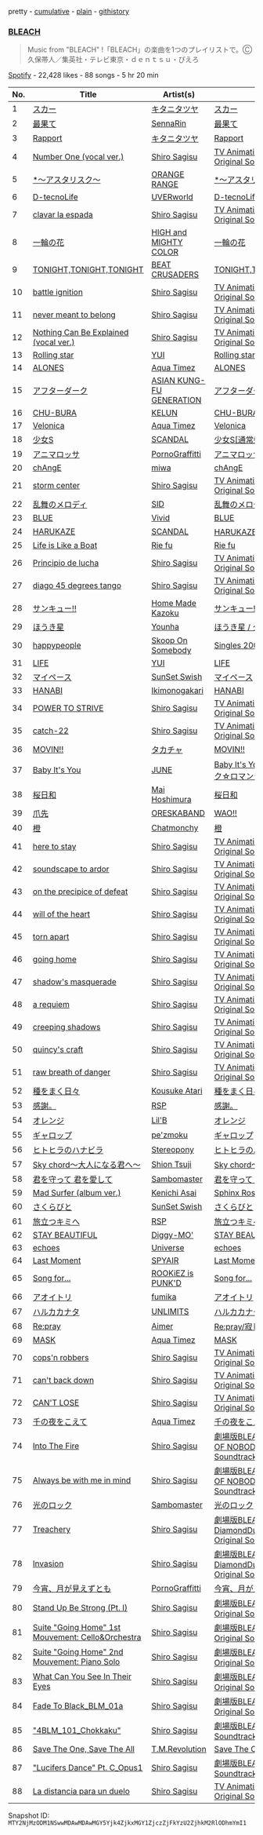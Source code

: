 pretty - [cumulative](/playlists/cumulative/37i9dQZF1DXbIwKIKzFFPk.md) - [plain](/playlists/plain/37i9dQZF1DXbIwKIKzFFPk) - [githistory](https://github.githistory.xyz/mackorone/spotify-playlist-archive/blob/main/playlists/plain/37i9dQZF1DXbIwKIKzFFPk)

### [BLEACH](https://open.spotify.com/playlist/37i9dQZF1DXbIwKIKzFFPk)

> Music from "BLEACH" !「BLEACH」の楽曲を1つのプレイリストで。Ⓒ久保帯人／集英社・テレビ東京・ｄｅｎｔｓｕ・ぴえろ

[Spotify](https://open.spotify.com/user/spotify) - 22,428 likes - 88 songs - 5 hr 20 min

| No. | Title | Artist(s) | Album | Length |
|---|---|---|---|---|
| 1 | [スカー](https://open.spotify.com/track/5WQAussByRFjUWYQDowtHE) | [キタニタツヤ](https://open.spotify.com/artist/7mvhRvEAHiCTQHUnH7fgnv) | [スカー](https://open.spotify.com/album/4qHbR7z8zMoUFOukvg7KXd) | 4:19 |
| 2 | [最果て](https://open.spotify.com/track/0GiepUHAIfTH1WzpHqtVXT) | [SennaRin](https://open.spotify.com/artist/05Thl0cxDfoKilfQ5Hwo7D) | [最果て](https://open.spotify.com/album/6JffqDdgFVwPOjHmLte6kC) | 3:00 |
| 3 | [Rapport](https://open.spotify.com/track/0e4HssKedndIhLoDpkwBNH) | [キタニタツヤ](https://open.spotify.com/artist/7mvhRvEAHiCTQHUnH7fgnv) | [Rapport](https://open.spotify.com/album/3nxLlpubxwp8tMN8Dttupm) | 3:37 |
| 4 | [Number One \(vocal ver.\)](https://open.spotify.com/track/4BKetvTh5lMcIDlv9tYQgW) | [Shiro Sagisu](https://open.spotify.com/artist/5k3NfhEeZHpouIGDpjKOPo) | [TV Animation BLEACH Original Soundtrack 1](https://open.spotify.com/album/7Bm7S7pnSetysRgACOpWtD) | 4:56 |
| 5 | [\*〜アスタリスク〜](https://open.spotify.com/track/6MKOd8KDFzwpu8Vz6ccZU5) | [ORANGE RANGE](https://open.spotify.com/artist/4upiYMjsFfLRieGo8RVRzD) | [\*〜アスタリスク〜](https://open.spotify.com/album/3pkS4JGRAhXDI9kc9OouPH) | 4:15 |
| 6 | [D\-tecnoLife](https://open.spotify.com/track/5Gd0Ge0KuIDF34HF0X2CYX) | [UVERworld](https://open.spotify.com/artist/6m14xgA0m3w92UM7ujJgky) | [D\-tecnoLife](https://open.spotify.com/album/6ppa8cVg5a4GLPNJsyKBcr) | 3:53 |
| 7 | [clavar la espada](https://open.spotify.com/track/4QRCdMTZegDH27rOUbOEFY) | [Shiro Sagisu](https://open.spotify.com/artist/5k3NfhEeZHpouIGDpjKOPo) | [TV Animation BLEACH Original Soundtrack 3](https://open.spotify.com/album/7m0ZA9T4Uk5y6FOdLvj5sL) | 3:39 |
| 8 | [一輪の花](https://open.spotify.com/track/1tlnwFt8rS8OgRl30xgUs3) | [HIGH and MIGHTY COLOR](https://open.spotify.com/artist/68vPeaQOlnY1aA3iBKCEpG) | [一輪の花](https://open.spotify.com/album/6aE2khy34s9yZo4kSGcZ0C) | 3:42 |
| 9 | [TONIGHT,TONIGHT,TONIGHT](https://open.spotify.com/track/3Nq8bUC45N7u3NQ2EkFVZp) | [BEAT CRUSADERS](https://open.spotify.com/artist/30W3lzQdQnTAtkvJ9Rx21l) | [TONIGHT,TONIGHT,TONIGHT](https://open.spotify.com/album/52niPx7VX8RJM89WtqHK77) | 2:50 |
| 10 | [battle ignition](https://open.spotify.com/track/6T6xEPaxr2vhZUx2Vriipb) | [Shiro Sagisu](https://open.spotify.com/artist/5k3NfhEeZHpouIGDpjKOPo) | [TV Animation BLEACH Original Soundtrack 1](https://open.spotify.com/album/7Bm7S7pnSetysRgACOpWtD) | 2:15 |
| 11 | [never meant to belong](https://open.spotify.com/track/0CCt7uzp4MBYR85wugmkGa) | [Shiro Sagisu](https://open.spotify.com/artist/5k3NfhEeZHpouIGDpjKOPo) | [TV Animation BLEACH Original Soundtrack 1](https://open.spotify.com/album/7Bm7S7pnSetysRgACOpWtD) | 5:26 |
| 12 | [Nothing Can Be Explained \(vocal ver.\)](https://open.spotify.com/track/0XZV1dLrhHyWGFuv87U9ZZ) | [Shiro Sagisu](https://open.spotify.com/artist/5k3NfhEeZHpouIGDpjKOPo) | [TV Animation BLEACH Original Soundtrack 1](https://open.spotify.com/album/7Bm7S7pnSetysRgACOpWtD) | 3:27 |
| 13 | [Rolling star](https://open.spotify.com/track/2Z4850ifGB2hDXtnoicpzd) | [YUI](https://open.spotify.com/artist/5WBO8UyOuJ1l7ZBqqBimpO) | [Rolling star](https://open.spotify.com/album/0TAU4czk8somNU9Ms6tT08) | 3:10 |
| 14 | [ALONES](https://open.spotify.com/track/0iy10nabE2s3PtReQqCGrY) | [Aqua Timez](https://open.spotify.com/artist/2XhA8BOHxO5NwbY6q3W8mD) | [ALONES](https://open.spotify.com/album/5naYuVLG3O0pRkknlgJ8zu) | 4:21 |
| 15 | [アフターダーク](https://open.spotify.com/track/0Vi1fapWC79Y6B07IzOLKe) | [ASIAN KUNG\-FU GENERATION](https://open.spotify.com/artist/0MK8l3nURwwQIjafvXoJJt) | [アフターダーク](https://open.spotify.com/album/18AQW3eQ8Gxa7up0hKujZt) | 3:13 |
| 16 | [CHU\-BURA](https://open.spotify.com/track/1QhuzdwZoBRosGL23nuO6N) | [KELUN](https://open.spotify.com/artist/6nteBNcTu3uxmOYz2Iro7o) | [CHU\-BURA](https://open.spotify.com/album/6MutdUcjr79lhdEDSpeOtM) | 4:34 |
| 17 | [Velonica](https://open.spotify.com/track/0qsZemzQ2trp3wWTFneGK7) | [Aqua Timez](https://open.spotify.com/artist/2XhA8BOHxO5NwbY6q3W8mD) | [Velonica](https://open.spotify.com/album/6LTKJHWF8M5i7CJjsNbTtr) | 4:40 |
| 18 | [少女S](https://open.spotify.com/track/52h36YHQlTnwRh3ChfJstO) | [SCANDAL](https://open.spotify.com/artist/7hTZwqQILVH4bAbN67CeEz) | [少女S\[通常盤\]](https://open.spotify.com/album/3HtH55kg3nfkrsWug40v91) | 3:14 |
| 19 | [アニマロッサ](https://open.spotify.com/track/499EmNfEbymVqb37Cyc8B1) | [PornoGraffitti](https://open.spotify.com/artist/5jQa0f5MIMPEK7udL7UpI6) | [アニマロッサ](https://open.spotify.com/album/7lPORJSusoy1pcESNm7qG6) | 4:33 |
| 20 | [chAngE](https://open.spotify.com/track/4dW80zBgl9BfWxi5upKgt1) | [miwa](https://open.spotify.com/artist/3R3WEsfL1WC1zLiz3XG9K5) | [chAngE](https://open.spotify.com/album/1ZHD1VLdV9IiCOhCX7ebew) | 4:09 |
| 21 | [storm center](https://open.spotify.com/track/7Ir9GcqSFOia9kDi0VA0DM) | [Shiro Sagisu](https://open.spotify.com/artist/5k3NfhEeZHpouIGDpjKOPo) | [TV Animation BLEACH Original Soundtrack 1](https://open.spotify.com/album/7Bm7S7pnSetysRgACOpWtD) | 2:39 |
| 22 | [乱舞のメロディ](https://open.spotify.com/track/3tlwwAlfCnL7f2Qt2LtDzX) | [SID](https://open.spotify.com/artist/24b231EnCM3BkpiuWs5VBE) | [乱舞のメロディ](https://open.spotify.com/album/7J3KR0nRDD31GGVDEBsrWG) | 3:53 |
| 23 | [BLUE](https://open.spotify.com/track/4phLBzxRyYBTD2YxDUOJVD) | [Vivid](https://open.spotify.com/artist/0YL9iarD6vecICF3Yt3eOd) | [BLUE](https://open.spotify.com/album/787wjByNCZsg7koAlqO0AY) | 3:26 |
| 24 | [HARUKAZE](https://open.spotify.com/track/3JmGjD1CvAlGHCRNaIvxzu) | [SCANDAL](https://open.spotify.com/artist/7hTZwqQILVH4bAbN67CeEz) | [HARUKAZE\[初回盤B\]](https://open.spotify.com/album/7IBREg7fthhMXXgN1H5x9e) | 4:38 |
| 25 | [Life is Like a Boat](https://open.spotify.com/track/02cIqYTYys4M1RBFiBKIEt) | [Rie fu](https://open.spotify.com/artist/4dP04Y2d6esI6cwOiAozgg) | [Rie fu](https://open.spotify.com/album/0S694gFuCOGeIjxFTxIuKD) | 5:00 |
| 26 | [Principio de lucha](https://open.spotify.com/track/2L5qMBCehiabKLwRs2Cp8b) | [Shiro Sagisu](https://open.spotify.com/artist/5k3NfhEeZHpouIGDpjKOPo) | [TV Animation BLEACH Original Soundtrack 3](https://open.spotify.com/album/7m0ZA9T4Uk5y6FOdLvj5sL) | 2:29 |
| 27 | [diago 45 degrees tango](https://open.spotify.com/track/3l9FlLDSjF5MvIeszmuLnh) | [Shiro Sagisu](https://open.spotify.com/artist/5k3NfhEeZHpouIGDpjKOPo) | [TV Animation BLEACH Original Soundtrack 2](https://open.spotify.com/album/7mBXCZN24RI8iWDkpWooag) | 1:46 |
| 28 | [サンキュー!!](https://open.spotify.com/track/1gfuwVIBY117gPgpmsLUiy) | [Home Made Kazoku](https://open.spotify.com/artist/2KnTQRef7hcVlK7vO9wPzI) | [サンキュー!!](https://open.spotify.com/album/0Koe1vDstYuSZXtI8yDlPy) | 4:13 |
| 29 | [ほうき星](https://open.spotify.com/track/3nfZrNSXZfonDEA9RuzTOq) | [Younha](https://open.spotify.com/artist/6GwM5CHqhWXzG3l5kzRSAS) | [ほうき星 / タッチ BESTタッグ](https://open.spotify.com/album/5lBe0TGgWsuJlM9eOYNOcD) | 3:17 |
| 30 | [happypeople](https://open.spotify.com/track/4K8eSyKrx3KyS4GltSZkyT) | [Skoop On Somebody](https://open.spotify.com/artist/0h4DzoOz1OlX7uJ8itsBIw) | [Singles 2002\-2006](https://open.spotify.com/album/4EAib6okgPvzlgs3kCLrTo) | 3:43 |
| 31 | [LIFE](https://open.spotify.com/track/1BFTK2ODlocCHKGKGwcJNr) | [YUI](https://open.spotify.com/artist/5WBO8UyOuJ1l7ZBqqBimpO) | [LIFE](https://open.spotify.com/album/1zvQbIQuOKyAe6wxJM7TjA) | 4:03 |
| 32 | [マイペース](https://open.spotify.com/track/6CpWkr7H0bnpAUexThcRey) | [SunSet Swish](https://open.spotify.com/artist/6BP2pX1i8U6yZHXRvStQ74) | [マイペース](https://open.spotify.com/album/5WqPeHtrQ7S54vcKQkQ1ph) | 4:25 |
| 33 | [HANABI](https://open.spotify.com/track/42NuI6ghNzx6dctpMIuptn) | [Ikimonogakari](https://open.spotify.com/artist/5YneEA2nLtAhkD5t2769lZ) | [HANABI](https://open.spotify.com/album/3ylqm2z6GrWFhPIqQIIPbk) | 4:27 |
| 34 | [POWER TO STRIVE](https://open.spotify.com/track/6oJfbR19mNWigjpCYBfuwY) | [Shiro Sagisu](https://open.spotify.com/artist/5k3NfhEeZHpouIGDpjKOPo) | [TV Animation BLEACH Original Soundtrack 4](https://open.spotify.com/album/4Ts2JxoesNxryyiBGphX6a) | 2:19 |
| 35 | [catch\-22](https://open.spotify.com/track/2wxBHL5tDtWfUXU01F50fj) | [Shiro Sagisu](https://open.spotify.com/artist/5k3NfhEeZHpouIGDpjKOPo) | [TV Animation BLEACH Original Soundtrack 1](https://open.spotify.com/album/7Bm7S7pnSetysRgACOpWtD) | 2:09 |
| 36 | [MOVIN!!](https://open.spotify.com/track/1SgMd9fX8zDxbqdFowP94N) | [タカチャ](https://open.spotify.com/artist/28CivLhZyBoYf7s0G5enGB) | [MOVIN!!](https://open.spotify.com/album/3QqvwRWkJsRliEMgq0ZB4N) | 4:19 |
| 37 | [Baby It's You](https://open.spotify.com/track/71H8RtAu41Ziss3DqtnU4A) | [JUNE](https://open.spotify.com/artist/5YL8IrbmpYf8d8NC70r5p0) | [Baby It's You / ディスコティック☆ロマンティック](https://open.spotify.com/album/6muaEvuMpbDw1MDKLkD3T0) | 3:55 |
| 38 | [桜日和](https://open.spotify.com/track/4owPAvxLodyUXwtv2IDray) | [Mai Hoshimura](https://open.spotify.com/artist/5nTM618Y9OIjwVwOKOATvC) | [桜日和](https://open.spotify.com/album/00WdxRziikiiIvgtxH9chY) | 4:22 |
| 39 | [爪先](https://open.spotify.com/track/3UYMGyBW0HUK6Hsik5Ytci) | [ORESKABAND](https://open.spotify.com/artist/56OQWVhAWYw1yRxD0R2HSR) | [WAO!!](https://open.spotify.com/album/0dyEtIksUU6PYFBsttExjk) | 3:55 |
| 40 | [橙](https://open.spotify.com/track/6OWJHb4xcFoDtsIPn7eUXi) | [Chatmonchy](https://open.spotify.com/artist/0GtBUVp1cWdIUKwm2GHTHc) | [橙](https://open.spotify.com/album/10HOtqMUc3B8o8p0XBgluc) | 3:22 |
| 41 | [here to stay](https://open.spotify.com/track/1wlXoXzUuwQP67zATlqt4E) | [Shiro Sagisu](https://open.spotify.com/artist/5k3NfhEeZHpouIGDpjKOPo) | [TV Animation BLEACH Original Soundtrack 2](https://open.spotify.com/album/7mBXCZN24RI8iWDkpWooag) | 3:00 |
| 42 | [soundscape to ardor](https://open.spotify.com/track/6UdgxspGnRdQ1t6nxCNAFG) | [Shiro Sagisu](https://open.spotify.com/artist/5k3NfhEeZHpouIGDpjKOPo) | [TV Animation BLEACH Original Soundtrack 3](https://open.spotify.com/album/7m0ZA9T4Uk5y6FOdLvj5sL) | 2:48 |
| 43 | [on the precipice of defeat](https://open.spotify.com/track/32SYEk2ksN8iQtz50AtHYj) | [Shiro Sagisu](https://open.spotify.com/artist/5k3NfhEeZHpouIGDpjKOPo) | [TV Animation BLEACH Original Soundtrack 1](https://open.spotify.com/album/7Bm7S7pnSetysRgACOpWtD) | 2:57 |
| 44 | [will of the heart](https://open.spotify.com/track/1u4HiolKXPHin3S2rUmCVI) | [Shiro Sagisu](https://open.spotify.com/artist/5k3NfhEeZHpouIGDpjKOPo) | [TV Animation BLEACH Original Soundtrack 1](https://open.spotify.com/album/7Bm7S7pnSetysRgACOpWtD) | 3:48 |
| 45 | [torn apart](https://open.spotify.com/track/0XbymfFrRnCJ5sw6gSJwjg) | [Shiro Sagisu](https://open.spotify.com/artist/5k3NfhEeZHpouIGDpjKOPo) | [TV Animation BLEACH Original Soundtrack 2](https://open.spotify.com/album/7mBXCZN24RI8iWDkpWooag) | 2:43 |
| 46 | [going home](https://open.spotify.com/track/2ND8SkQ3Rav1x4zpmTwA3E) | [Shiro Sagisu](https://open.spotify.com/artist/5k3NfhEeZHpouIGDpjKOPo) | [TV Animation BLEACH Original Soundtrack 1](https://open.spotify.com/album/7Bm7S7pnSetysRgACOpWtD) | 2:33 |
| 47 | [shadow's masquerade](https://open.spotify.com/track/2sssgaAVGCQxeYZY9IXGnG) | [Shiro Sagisu](https://open.spotify.com/artist/5k3NfhEeZHpouIGDpjKOPo) | [TV Animation BLEACH Original Soundtrack 2](https://open.spotify.com/album/7mBXCZN24RI8iWDkpWooag) | 2:29 |
| 48 | [a requiem](https://open.spotify.com/track/2XoM32LdvrywWh3ORT48Fz) | [Shiro Sagisu](https://open.spotify.com/artist/5k3NfhEeZHpouIGDpjKOPo) | [TV Animation BLEACH Original Soundtrack 2](https://open.spotify.com/album/7mBXCZN24RI8iWDkpWooag) | 2:27 |
| 49 | [creeping shadows](https://open.spotify.com/track/5r7DkkPIs7qXFbtoUEfjcn) | [Shiro Sagisu](https://open.spotify.com/artist/5k3NfhEeZHpouIGDpjKOPo) | [TV Animation BLEACH Original Soundtrack 1](https://open.spotify.com/album/7Bm7S7pnSetysRgACOpWtD) | 2:21 |
| 50 | [quincy's craft](https://open.spotify.com/track/0tnqNundeaHkwHWFegIUDu) | [Shiro Sagisu](https://open.spotify.com/artist/5k3NfhEeZHpouIGDpjKOPo) | [TV Animation BLEACH Original Soundtrack 3](https://open.spotify.com/album/7m0ZA9T4Uk5y6FOdLvj5sL) | 2:15 |
| 51 | [raw breath of danger](https://open.spotify.com/track/4yeMdLoSA4QYKb6J4wcnbW) | [Shiro Sagisu](https://open.spotify.com/artist/5k3NfhEeZHpouIGDpjKOPo) | [TV Animation BLEACH Original Soundtrack 1](https://open.spotify.com/album/7Bm7S7pnSetysRgACOpWtD) | 2:17 |
| 52 | [種をまく日々](https://open.spotify.com/track/7bcoRv64q9scHXBpwnXw7j) | [Kousuke Atari](https://open.spotify.com/artist/7b8ldacdKpE3AtFaXQu1AG) | [種をまく日々](https://open.spotify.com/album/1KPH9Dyo72FqqHuBaJqa4o) | 5:37 |
| 53 | [感謝。](https://open.spotify.com/track/1w3BRAv9eIyG1QOD33u1Sa) | [RSP](https://open.spotify.com/artist/5O2mC2Qd9HSGuisFTl1FM8) | [感謝。](https://open.spotify.com/album/2d0SEQ8MwNsZBHgdRtDoSN) | 5:13 |
| 54 | [オレンジ](https://open.spotify.com/track/3DwuVMXAsA4iVyE42f752B) | [Lil'B](https://open.spotify.com/artist/73RYTxKqVXkXo52SYyFJAC) | [オレンジ](https://open.spotify.com/album/1iXMIQLZAKbR5TDBUyogWT) | 5:06 |
| 55 | [ギャロップ](https://open.spotify.com/track/6WllIZ5BpLQLZ7o9kRwTsg) | [pe'zmoku](https://open.spotify.com/artist/2anqC7AHApDWCTCxBqMnHo) | [ギャロップ](https://open.spotify.com/album/7F3b6J99LduAJFYk4dFw6l) | 4:53 |
| 56 | [ヒトヒラのハナビラ](https://open.spotify.com/track/4GiGrLtTEf3z0iqO2fDFhO) | [Stereopony](https://open.spotify.com/artist/35VNJ4BFDvs9XkLf6ghUi6) | [ヒトヒラのハナビラ](https://open.spotify.com/album/52BAVwUU6V9E0RCzksuAEh) | 3:35 |
| 57 | [Sky chord〜大人になる君へ〜](https://open.spotify.com/track/5aTzTSuqEK2iEHnYStp1TJ) | [Shion Tsuji](https://open.spotify.com/artist/4nEJOLgBBjsWUWBMgs3IZG) | [Sky chord〜大人になる君へ〜](https://open.spotify.com/album/6X8YqYIJuQA5zsHIgIGC4A) | 4:24 |
| 58 | [君を守って 君を愛して](https://open.spotify.com/track/3QlwXL0B77SPSvvCXzv0y3) | [Sambomaster](https://open.spotify.com/artist/5ydDSP9qSxEOlHWnpbblFB) | [君を守って 君を愛して](https://open.spotify.com/album/68N1f6LXN5qn30aan4ZKdJ) | 4:49 |
| 59 | [Mad Surfer \(album ver.\)](https://open.spotify.com/track/5lDDJCkjSRkTUmDyhr70pC) | [Kenichi Asai](https://open.spotify.com/artist/5Gm55pqgmqzj8QbaHQTCFd) | [Sphinx Rose](https://open.spotify.com/album/4MB6yzftKiHqTBgyWpNXDP) | 3:22 |
| 60 | [さくらびと](https://open.spotify.com/track/6cmhJi1wFzj6mvrm0jXitI) | [SunSet Swish](https://open.spotify.com/artist/6BP2pX1i8U6yZHXRvStQ74) | [さくらびと](https://open.spotify.com/album/3MnGBUf3zGEkNUKIHkOblo) | 5:26 |
| 61 | [旅立つキミへ](https://open.spotify.com/track/30ek6jhxOGgxewmUlxU4SW) | [RSP](https://open.spotify.com/artist/5O2mC2Qd9HSGuisFTl1FM8) | [旅立つキミへ](https://open.spotify.com/album/09Qg9klz2C17gzYfroKE7z) | 4:03 |
| 62 | [STAY BEAUTIFUL](https://open.spotify.com/track/26uQJZlQ0fcDgq2fJrYBZk) | [Diggy\-MO'](https://open.spotify.com/artist/5GIMsbiSrVJB8dtSeCKY78) | [STAY BEAUTIFUL](https://open.spotify.com/album/2TvUpABENYOk4pcJHwqU34) | 4:46 |
| 63 | [echoes](https://open.spotify.com/track/2eRzjgRa9dGkFyYmqTyTgl) | [Universe](https://open.spotify.com/artist/28MPfGglMQ0nWMjkhXZYQf) | [echoes](https://open.spotify.com/album/4SsZYhWBSudsmIRrO95n8a) | 4:42 |
| 64 | [Last Moment](https://open.spotify.com/track/5wM8OgQU0rKTWybimowiIP) | [SPYAIR](https://open.spotify.com/artist/7gRg6C2qgQ1F01k3sgyEVt) | [Last Moment](https://open.spotify.com/album/19FNKMf9PJC3yf2uCMoN20) | 3:11 |
| 65 | [Song for...](https://open.spotify.com/track/1ZdjRumIPWUHrCFvloHh7o) | [ROOKiEZ is PUNK'D](https://open.spotify.com/artist/2mg9AmMi3b9jTbaOR5If4C) | [Song for...](https://open.spotify.com/album/27LH8WxWxmpURPhQzieMIT) | 5:00 |
| 66 | [アオイトリ](https://open.spotify.com/track/4sXDzAsMw3JgT2g3TDLJDu) | [fumika](https://open.spotify.com/artist/4FPhimiDlyEUsTSMWAUrhG) | [アオイトリ](https://open.spotify.com/album/05TxDs4a735htTVi03OH22) | 4:22 |
| 67 | [ハルカカナタ](https://open.spotify.com/track/4pVkZJQtDCNgeBv7Lf4IJk) | [UNLIMITS](https://open.spotify.com/artist/79J1fd1c3x60MVdSkBMGoX) | [ハルカカナタ](https://open.spotify.com/album/2DEOIQFfsDtfByqp8TIRh8) | 3:31 |
| 68 | [Re:pray](https://open.spotify.com/track/0aNaeyNx5RP95NwUmoH45s) | [Aimer](https://open.spotify.com/artist/0bAsR2unSRpn6BQPEnNlZm) | [Re:pray/寂しくて眠れない夜は](https://open.spotify.com/album/5zBBgsa30uX7qrtaMWeX2T) | 5:07 |
| 69 | [MASK](https://open.spotify.com/track/3YZjXndB9qLFFGlBbEJXO1) | [Aqua Timez](https://open.spotify.com/artist/2XhA8BOHxO5NwbY6q3W8mD) | [MASK](https://open.spotify.com/album/1s7u0rzbvJMmSt9bXbPhqT) | 4:53 |
| 70 | [cops'n robbers](https://open.spotify.com/track/19pJcdQA78S75KCadE990y) | [Shiro Sagisu](https://open.spotify.com/artist/5k3NfhEeZHpouIGDpjKOPo) | [TV Animation BLEACH Original Soundtrack 3](https://open.spotify.com/album/7m0ZA9T4Uk5y6FOdLvj5sL) | 1:20 |
| 71 | [can't back down](https://open.spotify.com/track/57KIaZlkR46pzgAooPR48m) | [Shiro Sagisu](https://open.spotify.com/artist/5k3NfhEeZHpouIGDpjKOPo) | [TV Animation BLEACH Original Soundtrack 3](https://open.spotify.com/album/7m0ZA9T4Uk5y6FOdLvj5sL) | 1:59 |
| 72 | [CAN'T LOSE](https://open.spotify.com/track/3WCHLkwI0io8rYWhhtRWyq) | [Shiro Sagisu](https://open.spotify.com/artist/5k3NfhEeZHpouIGDpjKOPo) | [TV Animation BLEACH Original Soundtrack 4](https://open.spotify.com/album/4Ts2JxoesNxryyiBGphX6a) | 3:32 |
| 73 | [千の夜をこえて](https://open.spotify.com/track/2HkpH69hyTLIPTyqaqMNYr) | [Aqua Timez](https://open.spotify.com/artist/2XhA8BOHxO5NwbY6q3W8mD) | [千の夜をこえて](https://open.spotify.com/album/6Ggx0ehBI7Wqgul76QPI9K) | 4:53 |
| 74 | [Into The Fire](https://open.spotify.com/track/10xPIeghCJh727kuIF9r0L) | [Shiro Sagisu](https://open.spotify.com/artist/5k3NfhEeZHpouIGDpjKOPo) | [劇場版BLEACH MEMORIES OF NOBODY Original Soundtrack](https://open.spotify.com/album/1MmE3q7RvR68CPYb5hdNrf) | 4:38 |
| 75 | [Always be with me in mind](https://open.spotify.com/track/1LHCYacwsOlAvYXagFZ4oZ) | [Shiro Sagisu](https://open.spotify.com/artist/5k3NfhEeZHpouIGDpjKOPo) | [劇場版BLEACH MEMORIES OF NOBODY Original Soundtrack](https://open.spotify.com/album/1MmE3q7RvR68CPYb5hdNrf) | 4:17 |
| 76 | [光のロック](https://open.spotify.com/track/2Y7e5ZGMmNnjc55KonC6Hf) | [Sambomaster](https://open.spotify.com/artist/5ydDSP9qSxEOlHWnpbblFB) | [光のロック](https://open.spotify.com/album/7GE46fDbJyWuxIWGzpPdXV) | 4:06 |
| 77 | [Treachery](https://open.spotify.com/track/6a7su3dkJJXidSuFiowJC2) | [Shiro Sagisu](https://open.spotify.com/artist/5k3NfhEeZHpouIGDpjKOPo) | [劇場版BLEACH The DiamondDust Rebellion Original Soundtrack](https://open.spotify.com/album/4meZrOeVxoej2MOhVo1suB) | 3:22 |
| 78 | [Invasion](https://open.spotify.com/track/2tnd8PSXUGwoVX5WY2SU1B) | [Shiro Sagisu](https://open.spotify.com/artist/5k3NfhEeZHpouIGDpjKOPo) | [劇場版BLEACH The DiamondDust Rebellion Original Soundtrack](https://open.spotify.com/album/4meZrOeVxoej2MOhVo1suB) | 2:50 |
| 79 | [今宵、月が見えずとも](https://open.spotify.com/track/0rNysp5uBt1r5eMKzTXeR2) | [PornoGraffitti](https://open.spotify.com/artist/5jQa0f5MIMPEK7udL7UpI6) | [今宵、月が見えずとも](https://open.spotify.com/album/2pRwJeh7LywvfsQ11SPx4M) | 4:16 |
| 80 | [Stand Up Be Strong \(Pt\. I\)](https://open.spotify.com/track/72ipPCGWlVXLbh7rZNwh26) | [Shiro Sagisu](https://open.spotify.com/artist/5k3NfhEeZHpouIGDpjKOPo) | [劇場版BLEACH Fade to Black Original Soundtrack](https://open.spotify.com/album/7nF6pqES1y12VrEnXaGAdk) | 2:24 |
| 81 | [Suite "Going Home" 1st Mouvement: Cello&Orchestra](https://open.spotify.com/track/2OfHtuzjLA2hYqOwM3K8YG) | [Shiro Sagisu](https://open.spotify.com/artist/5k3NfhEeZHpouIGDpjKOPo) | [劇場版BLEACH Fade to Black Original Soundtrack](https://open.spotify.com/album/7nF6pqES1y12VrEnXaGAdk) | 1:50 |
| 82 | [Suite "Going Home" 2nd Mouvement: Piano Solo](https://open.spotify.com/track/6pF0PZMKXp7WrLAljIO6aO) | [Shiro Sagisu](https://open.spotify.com/artist/5k3NfhEeZHpouIGDpjKOPo) | [劇場版BLEACH Fade to Black Original Soundtrack](https://open.spotify.com/album/7nF6pqES1y12VrEnXaGAdk) | 2:34 |
| 83 | [What Can You See In Their Eyes](https://open.spotify.com/track/1oR4gEOdklRUh74VtXRNYs) | [Shiro Sagisu](https://open.spotify.com/artist/5k3NfhEeZHpouIGDpjKOPo) | [劇場版BLEACH Fade to Black Original Soundtrack](https://open.spotify.com/album/7nF6pqES1y12VrEnXaGAdk) | 2:51 |
| 84 | [Fade To Black\_BLM\_01a](https://open.spotify.com/track/6ZRodzNjjDKcijIl3q49xE) | [Shiro Sagisu](https://open.spotify.com/artist/5k3NfhEeZHpouIGDpjKOPo) | [劇場版BLEACH Fade to Black Original Soundtrack](https://open.spotify.com/album/7nF6pqES1y12VrEnXaGAdk) | 1:31 |
| 85 | ["4BLM\_101\_Chokkaku"](https://open.spotify.com/track/7EPpxuf35P66PG5OanwvnR) | [Shiro Sagisu](https://open.spotify.com/artist/5k3NfhEeZHpouIGDpjKOPo) | [劇場版BLEACH 地獄篇 Original Soundtrack](https://open.spotify.com/album/2amXaDYmaBRSsWGhfRGEqZ) | 4:05 |
| 86 | [Save The One, Save The All](https://open.spotify.com/track/0nkGqAKqs7dWasiKmT0Rxc) | [T.M.Revolution](https://open.spotify.com/artist/3jdzcmtw5XOmOkSb2mRDtr) | [Save The One, Save The All](https://open.spotify.com/album/6ld8Bu5ybJ94XiskBsVmLs) | 4:14 |
| 87 | ["Lucifers Dance" Pt\. C\_Opus1](https://open.spotify.com/track/38Xuwj65wMbRQ1o9vod1vc) | [Shiro Sagisu](https://open.spotify.com/artist/5k3NfhEeZHpouIGDpjKOPo) | [劇場版BLEACH 地獄篇 Original Soundtrack](https://open.spotify.com/album/2amXaDYmaBRSsWGhfRGEqZ) | 1:25 |
| 88 | [La distancia para un duelo](https://open.spotify.com/track/3c391J2d1gnfL0qbjqbPA6) | [Shiro Sagisu](https://open.spotify.com/artist/5k3NfhEeZHpouIGDpjKOPo) | [TV Animation BLEACH Original Soundtrack 3](https://open.spotify.com/album/7m0ZA9T4Uk5y6FOdLvj5sL) | 2:57 |

Snapshot ID: `MTY2NjMzODM1NSwwMDAwMDAwMGY5Yjk4ZjkxMGY1ZjczZjFkYzU2ZjhkM2RlODhmYmI1`
